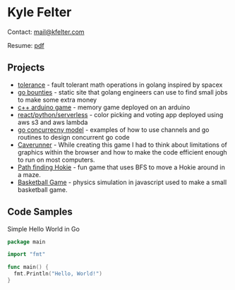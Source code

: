 # Kyle Felter

Contact: mail@kfelter.com

Resume: [pdf](/resume.pdf)

## Projects
* [tolerance](https://github.com/felts94/tolerance) - fault tolerant math operations in golang inspired by spacex
* [go bounties](https://gobounties.dev) - static site that golang engineers can use to find small jobs to make some extra money
* [c++ arduino game](https://github.com/felts94/ard-memory-game) - memory game deployed on an arduino
* [react/python/serverless](https://github.com/felts94/CoreColor) - color picking and voting app deployed using aws s3 and aws lambda
* [go concurrecny model](https://github.com/felts94/go_concurrency_example) - examples of how to use channels and go routines to design concurrent go code
* [Caverunner](https://filebox.ece.vt.edu/~mhsiao/video_game/proj2016/kyle_felter.html) - While creating this game I had to think about limitations of graphics within the browser and how to make the code efficient enough to run on most computers.
* [Path finding Hokie](https://filebox.ece.vt.edu/~mhsiao/video_game/proj2016/Proj8_4.html) - fun game that uses BFS to move a Hokie around in a maze.
* [Basketball Game](https://filebox.ece.vt.edu/~mhsiao/video_game/proj2016/Proj5_4.html) - physics simulation in javascript used to make a small basketball game.

## Code Samples

Simple Hello World in Go

```go
package main

import "fmt"

func main() {
  fmt.Println("Hello, World!")
}
```
